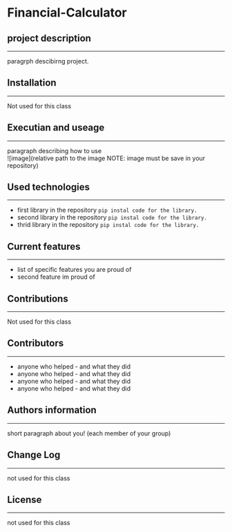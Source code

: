 # Financial-Calculator

## project description
---
paragrph descibirng project.  

## Installation
---
Not used for this class  

## Executian and useage
---
paragraph describing how to use  
![image](relative path to the image NOTE: image must be save in your repository)  

## Used technologies
---
+ first library in the repository
`pip instal code for the library.`
+ second library in the repository
`pip instal code for the library.`
+ thrid library in the repository
`pip instal code for the library.`  

## Current features
---
+ list of specific features you are proud of
+ second feature im proud of

## Contributions
---
Not used for this class

## Contributors
---
+ anyone who helped - and what they did
+ anyone who helped - and what they did
+ anyone who helped - and what they did
+ anyone who helped - and what they did  

## Authors information
---
short paragraph about you! (each member of your group)

## Change Log
---
not used for this class

## License
---
not used for this class


